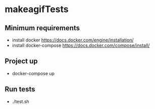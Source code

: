 # makeagifTests

## Minimum requirements

* install docker <https://docs.docker.com/engine/installation/>
* install docker-compose <https://docs.docker.com/compose/install/>

## Project up

* docker-compose up

## Run tests

* ./test.sh